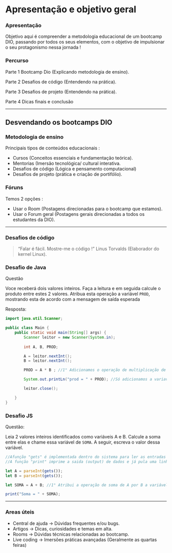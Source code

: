 # Apresentação e objetivo geral

### Apresentação

Objetivo aqui é compreender a metodologia educacional de um bootcamp DIO, passando por todos os seus elementos, com o objetivo de impulsionar o seu protagonismo nessa jornada !

### Percurso

Parte 1 
Bootcamp Dio (Explicando metodologia de ensino).

Parte 2 
Desafios de código (Entendendo na prática).

Parte 3 
Desafios de projeto (Entendendo na prática).

Parte 4
Dicas finais e conclusão

---

## Desvendando os bootcamps DIO

### Metodologia de ensino

Principais tipos de conteúdos educacionais :

- Cursos (Conceitos essenciais e fundamentação teórica).
- Mentorias (Imersão tecnológica/ cultural interativa.
- Desafios de código (Lógica e pensamento computacional)
- Desafios de projeto (prática e criação de portifólio).

### Fóruns

Temos 2 opções :

- Usar o Room (Postagens direcionadas para o bootcamp que estamos).
- Usar o Forum geral (Postagens gerais direcionadas a todos os estudantes da DIO).

---

### Desafios de código

> “Falar é fácil. Mostre-me o código !” Linus Torvalds (Elaborador do kernel Linux).
> 

### Desafio de Java

Questão 

Voce receberá dois valores inteiros. Faça a leitura e em seguida calcule o produto entre estes 2 valores. Atribua esta operação a variável `PROD`, mostrando esta de acordo com a mensagem de saída esperada

Resposta: 

```java
import java.util.Scanner;

public class Main {
    public static void main(String[] args) {
		Scanner leitor = new Scanner(System.in);
    
        int A, B, PROD;

        A = leitor.nextInt();
        B = leitor.nextInt();

        PROD = A * B ; //1° Adicionamos o operação de multiplicação de A por B

        System.out.printLn("prod = " + PROD); //Só adicionamos a variavel "PROD" após a string.

        leitor.close();

    }
}
```

### Desafio JS

Questão: 

Leia 2 valores inteiros identificados como variáveis A e B. Calcule a soma entre elas e chame essa variável de `SOMA`. A seguir, escreva o valor dessa variável.

```jsx
//Afunção "gets" é implementada dentro do sistema para ler as entradas (inputs) dos dados.
//A função "print" imprime a saida (output) de dados e já pula uma linha("\n").

let A = parseInt(gets());
let B = parseInt(gets());

let SOMA = A + B; //1° Atribui a operação de soma de A por B a variável soma.

print("Soma = " + SOMA);
```

---

### Areas úteis

- Central de ajuda → Dúvidas frequentes e/ou bugs.
- Artigos → Dicas, curiosidades e temas em alta.
- Rooms → Dúvidas técnicas relacionadas ao bootcamp.
- Live coding → Imersões  práticas avançadas (Geralmente as quartas feiras)